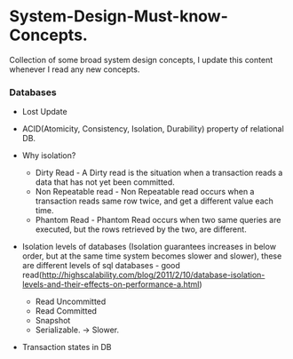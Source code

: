 # System-Design-Must-know-Concepts.
Collection of some broad system design concepts, I update this content whenever I read any new concepts.


### Databases

* Lost Update
* ACID(Atomicity, Consistency, Isolation, Durability) property of relational DB.
* Why isolation?
    * Dirty Read - A Dirty read is the situation when a transaction reads a data that has not yet been committed. 
    * Non Repeatable read - Non Repeatable read occurs when a transaction reads same row twice, and get a different value each time.
    * Phantom Read - Phantom Read occurs when two same queries are executed, but the rows retrieved by the two, are different.
* Isolation levels of databases (Isolation guarantees increases in below order, but at the same time system becomes slower and slower), these are different levels of sql databases - good read(http://highscalability.com/blog/2011/2/10/database-isolation-levels-and-their-effects-on-performance-a.html) 
    * Read Uncommitted 
    * Read Committed 
    * Snapshot
    * Serializable. -> Slower.

* Transaction states in DB

